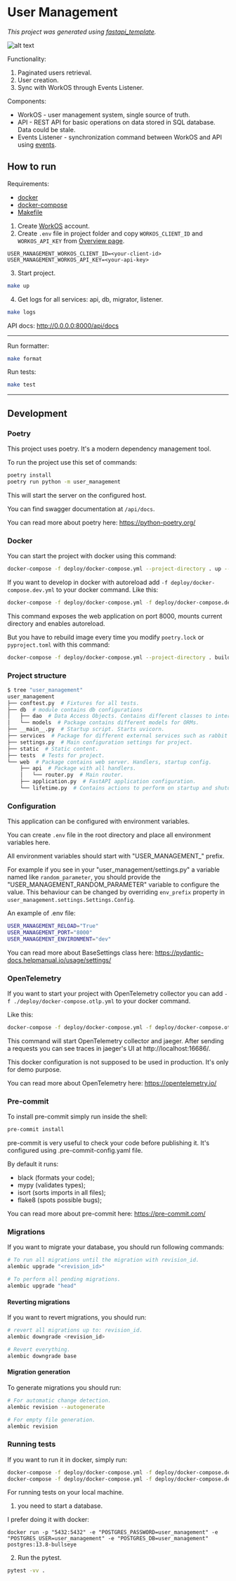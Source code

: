 # User Management

*This project was generated using [fastapi_template](https://github.com/s3rius/FastAPI-template).*

![alt text](./diagram.png)

Functionality:
1. Paginated users retrieval.
2. User creation.
3. Sync with WorkOS through Events Listener.

Components:
- WorkOS - user management system, single source of truth.
- API - REST API for basic operations on data stored in SQL database. Data could be stale.
- Events Listener - synchronization command between WorkOS and API using [events](https://workos.com/docs/events/data-syncing/events-api).

## How to run

Requirements:
- [docker](https://docs.docker.com/engine/install/)
- [docker-compose](https://docs.docker.com/compose/install/)
- [Makefile](https://www.gnu.org/software/make/)

1. Create [WorkOS](https://dashboard.workos.com/signup) account.
2. Create `.env` file in project folder and copy `WORKOS_CLIENT_ID` and `WORKOS_API_KEY` from [Overview page](https://dashboard.workos.com/get-started).
```
USER_MANAGEMENT_WORKOS_CLIENT_ID=<your-client-id>
USER_MANAGEMENT_WORKOS_API_KEY=<your-api-key>
```
3. Start project.
```bash
make up
```
4. Get logs for all services: api, db, migrator, listener.
```bash
make logs
```

API docs: http://0.0.0.0:8000/api/docs

---

Run formatter:
```bash
make format
```
Run tests:
```bash
make test
```

---

## Development
### Poetry

This project uses poetry. It's a modern dependency management
tool.

To run the project use this set of commands:

```bash
poetry install
poetry run python -m user_management
```

This will start the server on the configured host.

You can find swagger documentation at `/api/docs`.

You can read more about poetry here: https://python-poetry.org/

### Docker

You can start the project with docker using this command:

```bash
docker-compose -f deploy/docker-compose.yml --project-directory . up --build
```

If you want to develop in docker with autoreload add `-f deploy/docker-compose.dev.yml` to your docker command.
Like this:

```bash
docker-compose -f deploy/docker-compose.yml -f deploy/docker-compose.dev.yml --project-directory . up --build
```

This command exposes the web application on port 8000, mounts current directory and enables autoreload.

But you have to rebuild image every time you modify `poetry.lock` or `pyproject.toml` with this command:

```bash
docker-compose -f deploy/docker-compose.yml --project-directory . build
```

### Project structure

```bash
$ tree "user_management"
user_management
├── conftest.py  # Fixtures for all tests.
├── db  # module contains db configurations
│   ├── dao  # Data Access Objects. Contains different classes to interact with database.
│   └── models  # Package contains different models for ORMs.
├── __main__.py  # Startup script. Starts uvicorn.
├── services  # Package for different external services such as rabbit or redis etc.
├── settings.py  # Main configuration settings for project.
├── static  # Static content.
├── tests  # Tests for project.
└── web  # Package contains web server. Handlers, startup config.
    ├── api  # Package with all handlers.
    │   └── router.py  # Main router.
    ├── application.py  # FastAPI application configuration.
    └── lifetime.py  # Contains actions to perform on startup and shutdown.
```

### Configuration

This application can be configured with environment variables.

You can create `.env` file in the root directory and place all
environment variables here.

All environment variables should start with "USER_MANAGEMENT_" prefix.

For example if you see in your "user_management/settings.py" a variable named like
`random_parameter`, you should provide the "USER_MANAGEMENT_RANDOM_PARAMETER"
variable to configure the value. This behaviour can be changed by overriding `env_prefix` property
in `user_management.settings.Settings.Config`.

An example of .env file:
```bash
USER_MANAGEMENT_RELOAD="True"
USER_MANAGEMENT_PORT="8000"
USER_MANAGEMENT_ENVIRONMENT="dev"
```

You can read more about BaseSettings class here: https://pydantic-docs.helpmanual.io/usage/settings/
### OpenTelemetry

If you want to start your project with OpenTelemetry collector
you can add `-f ./deploy/docker-compose.otlp.yml` to your docker command.

Like this:

```bash
docker-compose -f deploy/docker-compose.yml -f deploy/docker-compose.otlp.yml --project-directory . up
```

This command will start OpenTelemetry collector and jaeger.
After sending a requests you can see traces in jaeger's UI
at http://localhost:16686/.

This docker configuration is not supposed to be used in production.
It's only for demo purpose.

You can read more about OpenTelemetry here: https://opentelemetry.io/

### Pre-commit

To install pre-commit simply run inside the shell:
```bash
pre-commit install
```

pre-commit is very useful to check your code before publishing it.
It's configured using .pre-commit-config.yaml file.

By default it runs:
* black (formats your code);
* mypy (validates types);
* isort (sorts imports in all files);
* flake8 (spots possible bugs);


You can read more about pre-commit here: https://pre-commit.com/

### Migrations

If you want to migrate your database, you should run following commands:
```bash
# To run all migrations until the migration with revision_id.
alembic upgrade "<revision_id>"

# To perform all pending migrations.
alembic upgrade "head"
```

#### Reverting migrations

If you want to revert migrations, you should run:
```bash
# revert all migrations up to: revision_id.
alembic downgrade <revision_id>

# Revert everything.
alembic downgrade base
```

#### Migration generation

To generate migrations you should run:
```bash
# For automatic change detection.
alembic revision --autogenerate

# For empty file generation.
alembic revision
```


### Running tests

If you want to run it in docker, simply run:

```bash
docker-compose -f deploy/docker-compose.yml -f deploy/docker-compose.dev.yml --project-directory . run --build --rm api pytest -vv .
docker-compose -f deploy/docker-compose.yml -f deploy/docker-compose.dev.yml --project-directory . down
```

For running tests on your local machine.
1. you need to start a database.

I prefer doing it with docker:
```
docker run -p "5432:5432" -e "POSTGRES_PASSWORD=user_management" -e "POSTGRES_USER=user_management" -e "POSTGRES_DB=user_management" postgres:13.8-bullseye
```


2. Run the pytest.
```bash
pytest -vv .
```
